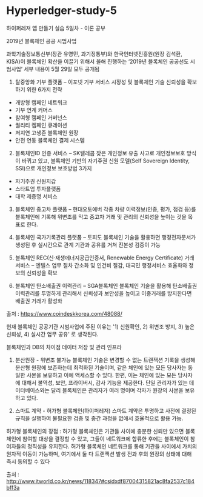 # Hyperledger-study-5

하이퍼레져 앱 만들기 실습 5일차 - 이론 공부

2019년 블록체인 공공 시범사업

과학기술정보통신부(장관 유영민, 과기정통부)와 한국인터넷진흥원(원장 김석환, KISA)이 블록체인 확산을 이끌기 위해서 올해 진행하는 ‘2019년 블록체인 공공선도 시범사업’ 세부 내용이 5월 29일 모두 공개됨

1. 탈중앙화 기부 플랫폼 – 이포넷
  기부 서비스 시장성 및 블록체인 기술 신뢰성을 확보하기 위한 6가지 전략
  - 개방형 캠페인 네트워크
  - 기부 연계 커머스
  - 참여형 캠페인 거버넌스
  - 퀄리티 켐페인 큐레이션
  - 저지연 고생존 블록체인 원장
  - 안전 연동 블록체인 결제 시스템
  
2. 블록체인ID 인증 서비스 – SK텔레콤
  잦은 개인정보 유출 사고로 개인정보보호 방식이 바뀌고 있고, 블록체인 기반의 자기주권 신원 모델(Self Sovereign Identity, SSI)으로 개인정보 보호방법 3가지
  - 자기주권 신원지갑
  - 스타트업 투자플랫폼
  - 대학 제증명 서비스
  
3. 블록체인 중고차 플랫폼 – 현대오토에버
  각종 차량 이력정보(인증, 평가, 점검 등)를 블록체인에 기록해 위변조를 막고 중고차 거래 및 관리의 신뢰성을 높이는 것을 목표로 한다.
  
4. 블록체인 국가기록관리 플랫폼 – 토피도
  블록체인 기술을 활용하면 행정전자문서가 생성된 후 실시간으로 관계 기관과 공유를 거쳐 진본성 검증이 가능
  
5. 블록체인 REC(신·재생에너지공급인증서, Renewable Energy Certificate) 거래 서비스 – 엔텔스
  업무 절차 간소화 및 인건비 절감, 대국민 행정서비스 효율화와 정보의 신뢰성을 확보
  
6. 블록체인 탄소배출권 이력관리 – SGA블록체인
  블록체인 기술을 활용해 탄소배출권 이력관리를 투명하게 관리해서 신뢰성과 보안성을 높이고 이중거래를 방지한다면 배출권 거래가 활성화
  
출처 : https://www.coindeskkorea.com/48088/

현재 블록체인 공공기관 시범사업에 주된 이유는 '1) 신원확인, 2) 위변조 방지, 3) 높은 신뢰성, 4) 실시간 업무 공유' 로 생각된다.

블록체인과 DB의 차이점
  데이터 저장 및 관리 인프라

1. 분산원장 - 위변조 불가능
  블록체인 기술은 변경할 수 없는 트랜잭션 기록을 생성해 분산형 원장에 보존하는데 최적화된 기술이며, 같은 체인에 있는 모든 당사자는 동일한 사본을 보유하고 이에 액세스할 수 있다. 한편, 이는 체인에 있는 모든 당사자에 대해서 불역성, 보안, 프라이버시, 감사 기능을 제공한다.
  단일 관리자가 있는 데이터베이스와는 달리 블록체인은 관리자가 여러 명이며 각자가 원장의 사본을 보유하고 있다.
  
2. 스마트 계약 - 허가형 블록체인(하이퍼레저)
  스마트 계약은 투명하고 사전에 결정된 규칙을 실행하여 불필요한 검증 및 중간 과정을 없애서 효율적으로 활용 가능.

허가형 블록체인의 장점 : 허가형 블록체인은 기관들 사이에 충분한 신뢰만 있으면 블록체인에 참여할 대상을 결정할 수 있고, 그들이 네트워크에 합류한 후에는 블록체인이 참여자들의 정직성을 유지한다. 허가형 블록체인 네트워크를 통해 기관들 사이에서 가치의 원자적 이동이 가능하며, 여기에서 둘 다 트랜잭션 발생 전과 후의 원장의 상태에 대해 즉시 동의할 수 있다

출처 : http://www.itworld.co.kr/news/118347#csidxdf87004315821ac8fa2537c184bff3a 
